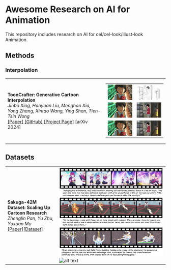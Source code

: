 # Awesome Research on AI for Animation

This repository includes research on AI for cel/cel-look/illust-look Animation.


## Methods
### Interpolation
|||
|-|-|
|**ToonCrafter: Generative Cartoon Interpolation**<br>*Jinbo Xing, Hanyuan Liu, Menghan Xia, Yong Zhang, Xintao Wang, Ying Shan, Tien-Tsin Wong*<br>[[Paper]](https://arxiv.org/abs/2405.17933) [[GitHub]](https://github.com/ToonCrafter/ToonCrafter) [[Project Page]](https://doubiiu.github.io/projects/ToonCrafter/) [arXiv 2024] | <table><tr><td><img src="assets/72109_125.mp4_00-00.png" width="200"></td><td><img src="assets/04.gif" width="200"></td></tr><tr><td><img src="assets/72109_125.mp4_00-01.png" width="200"></td><td><img src="assets/frame0001_05.png" width="200"></td></tr><tr><td><img src="assets/00.gif" width="200"></td><td><img src="assets/05.gif" width="200"></td></tr></table>|

## Datasets
|||
|-|-|
|**Sakuga-42M Dataset: Scaling Up Cartoon Research**<br>*Zhenglin Pan, Yu Zhu, Yuxuan Mu*<br>[[Paper]](https://drive.google.com/file/d/1aeJqsBw92ebELEpP-oFBo-kcUpBzHm_E/view)[[Dataset]](https://huggingface.co/datasets/aidenpan/s_clips-v1.0)|![image](assets/sakuga.png)![alt text](image.png)|